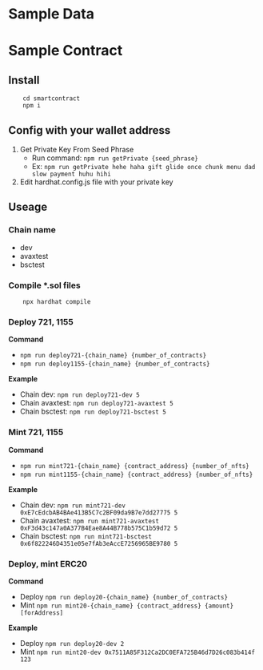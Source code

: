 # Sample Data

# Sample Contract
## Install
```
    cd smartcontract
    npm i
```
## Config with your wallet address
1. Get Private Key From Seed Phrase
    * Run command: ```npm run getPrivate {seed_phrase}```
    * Ex: ```npm run getPrivate hehe haha gift glide once chunk menu dad slow payment huhu hihi```
2. Edit hardhat.config.js file with your private key
## Useage
### Chain name
* dev
* avaxtest
* bsctest

### Compile *.sol files
```
    npx hardhat compile
```
### Deploy 721, 1155
**Command**
* ```npm run deploy721-{chain_name} {number_of_contracts}```
* ```npm run deploy1155-{chain_name} {number_of_contracts}```

**Example**
* Chain dev:
    ```npm run deploy721-dev 5```
* Chain avaxtest:
    ```npm run deploy721-avaxtest 5```
* Chain bsctest:
    ```npm run deploy721-bsctest 5```

### Mint 721, 1155
**Command** 
* ```npm run mint721-{chain_name} {contract_address} {number_of_nfts}```
* ```npm run mint1155-{chain_name} {contract_address} {number_of_nfts}```

**Example**
* Chain dev: 
    ```npm run mint721-dev 0xE7cEdcbAB4BAe413B5C7c2BF09da9B7e7dd27775 5```
* Chain avaxtest:
        ```npm run mint721-avaxtest 0xF3d43c147a0A377B4Eae8A44B778b575C1b59d72 5```
* Chain bsctest:
    ```npm run mint721-bsctest 0x6f822246D4351e05e7fAb3eAccE7256965BE9780 5```

### Deploy, mint ERC20
**Command**
* Deploy ```npm run deploy20-{chain_name} {number_of_contracts}```
* Mint ```npm run mint20-{chain_name} {contract_address} {amount} [forAddress]```

**Example**
* Deploy ```npm run deploy20-dev 2```
* Mint ```npm run mint20-dev 0x7511A85F312Ca2DC0EFA725B46d7D26c083b414f 123```
